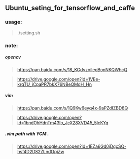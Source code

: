 ## Ubuntu_seting_for_tensorflow_and_caffe

### usage:
> ./setting.sh 

### note:
##### opencv  
> https://pan.baidu.com/s/18_KGdvzoileoBonNKQWhcQ


> https://drive.google.com/open?id=1VEe-krqTU_jCpaPR7bkX76NBeQMdH_Hn
##### vim     
> https://pan.baidu.com/s/1Q9Kw6eyq4x-9aPZdIZBD8Q


> https://drive.google.com/open?id=1bndOhHdnTm43lb_JcX28XVD45_5lcKYq
##### .vim path with YCM .    
> https://drive.google.com/open?id=1EZa6Gd0jDgcSQ-hsf4D2D82ZLndOpjZw
